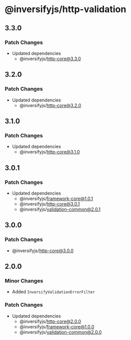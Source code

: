 # @inversifyjs/http-validation

## 3.3.0

### Patch Changes

- Updated dependencies
  - @inversifyjs/http-core@3.3.0

## 3.2.0

### Patch Changes

- Updated dependencies
  - @inversifyjs/http-core@3.2.0

## 3.1.0

### Patch Changes

- Updated dependencies
  - @inversifyjs/http-core@3.1.0

## 3.0.1

### Patch Changes

- Updated dependencies
  - @inversifyjs/framework-core@1.0.1
  - @inversifyjs/http-core@3.0.1
  - @inversifyjs/validation-common@2.0.1

## 3.0.0

### Patch Changes

- @inversifyjs/http-core@3.0.0

## 2.0.0

### Minor Changes

- Added `InversifyValidationErrorFilter`

### Patch Changes

- Updated dependencies
  - @inversifyjs/http-core@2.0.0
  - @inversifyjs/framework-core@1.0.0
  - @inversifyjs/validation-common@2.0.0

